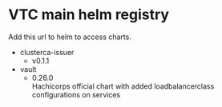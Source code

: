 # VTC main helm registry 

Add this url to helm to access charts.

- clusterca-issuer
    - v0.1.1
- vault
    - 0.26.0 <br/>
      Hachicorps official chart with added loadbalancerclass configurations on services